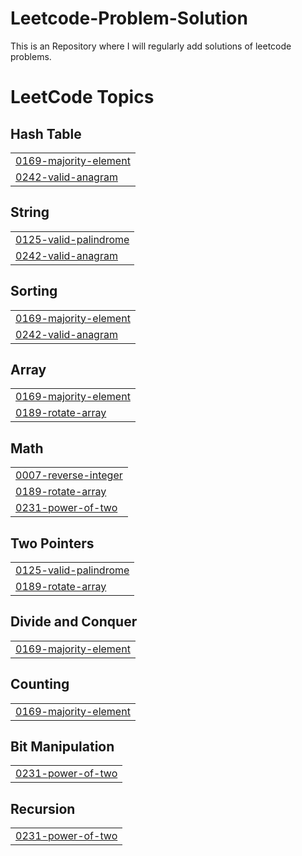 # Leetcode-Problem-Solution
This is an Repository where I will regularly add solutions of leetcode problems.

<!---LeetCode Topics Start-->
# LeetCode Topics
## Hash Table
|  |
| ------- |
| [0169-majority-element](https://github.com/ronitsingh12/Leetcode-Problem-Solution/tree/master/0169-majority-element) |
| [0242-valid-anagram](https://github.com/ronitsingh12/Leetcode-Problem-Solution/tree/master/0242-valid-anagram) |
## String
|  |
| ------- |
| [0125-valid-palindrome](https://github.com/ronitsingh12/Leetcode-Problem-Solution/tree/master/0125-valid-palindrome) |
| [0242-valid-anagram](https://github.com/ronitsingh12/Leetcode-Problem-Solution/tree/master/0242-valid-anagram) |
## Sorting
|  |
| ------- |
| [0169-majority-element](https://github.com/ronitsingh12/Leetcode-Problem-Solution/tree/master/0169-majority-element) |
| [0242-valid-anagram](https://github.com/ronitsingh12/Leetcode-Problem-Solution/tree/master/0242-valid-anagram) |
## Array
|  |
| ------- |
| [0169-majority-element](https://github.com/ronitsingh12/Leetcode-Problem-Solution/tree/master/0169-majority-element) |
| [0189-rotate-array](https://github.com/ronitsingh12/Leetcode-Problem-Solution/tree/master/0189-rotate-array) |
## Math
|  |
| ------- |
| [0007-reverse-integer](https://github.com/ronitsingh12/Leetcode-Problem-Solution/tree/master/0007-reverse-integer) |
| [0189-rotate-array](https://github.com/ronitsingh12/Leetcode-Problem-Solution/tree/master/0189-rotate-array) |
| [0231-power-of-two](https://github.com/ronitsingh12/Leetcode-Problem-Solution/tree/master/0231-power-of-two) |
## Two Pointers
|  |
| ------- |
| [0125-valid-palindrome](https://github.com/ronitsingh12/Leetcode-Problem-Solution/tree/master/0125-valid-palindrome) |
| [0189-rotate-array](https://github.com/ronitsingh12/Leetcode-Problem-Solution/tree/master/0189-rotate-array) |
## Divide and Conquer
|  |
| ------- |
| [0169-majority-element](https://github.com/ronitsingh12/Leetcode-Problem-Solution/tree/master/0169-majority-element) |
## Counting
|  |
| ------- |
| [0169-majority-element](https://github.com/ronitsingh12/Leetcode-Problem-Solution/tree/master/0169-majority-element) |
## Bit Manipulation
|  |
| ------- |
| [0231-power-of-two](https://github.com/ronitsingh12/Leetcode-Problem-Solution/tree/master/0231-power-of-two) |
## Recursion
|  |
| ------- |
| [0231-power-of-two](https://github.com/ronitsingh12/Leetcode-Problem-Solution/tree/master/0231-power-of-two) |
<!---LeetCode Topics End-->